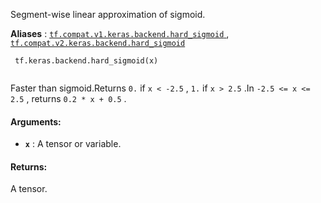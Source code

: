Segment-wise linear approximation of sigmoid.

**Aliases** : [ `tf.compat.v1.keras.backend.hard_sigmoid` ](/api_docs/python/tf/keras/backend/hard_sigmoid), [ `tf.compat.v2.keras.backend.hard_sigmoid` ](/api_docs/python/tf/keras/backend/hard_sigmoid)

```
 tf.keras.backend.hard_sigmoid(x)
 
```

Faster than sigmoid.Returns  `0.`  if  `x < -2.5` ,  `1.`  if  `x > 2.5` .In  `-2.5 <= x <= 2.5` , returns  `0.2 * x + 0.5` .

#### Arguments:
- **`x`** : A tensor or variable.


#### Returns:
A tensor.

